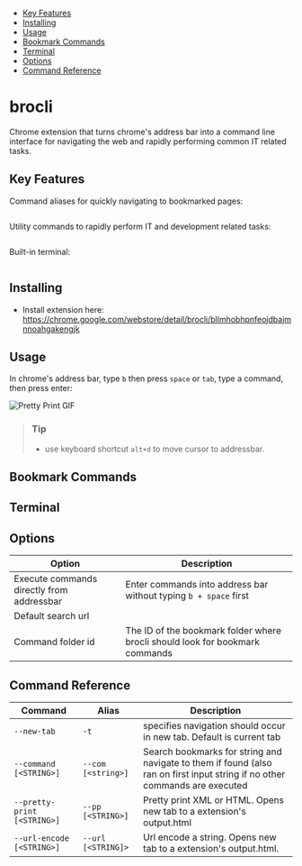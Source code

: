 - [Key Features](#key-features)
- [Installing](#installing)
- [Usage](#usage)
- [Bookmark Commands](#bookmark-commands)
- [Terminal](#terminal)
- [Options](#options)
- [Command Reference](#command-reference)

# brocli

Chrome extension that turns chrome's address bar into a command line interface for navigating the web and rapidly performing common IT related tasks.

## Key Features

Command aliases for quickly navigating to bookmarked pages:

![]()

Utility commands to rapidly perform IT and development related tasks:

![]()

Built-in terminal:

![]()

## Installing
* Install extension here: https://chrome.google.com/webstore/detail/brocli/bllmhobhpnfeojdbajmnnoahgakengjk

## Usage
In chrome's address bar, type `b` then press `space` or `tab`, type a command, then press enter:

![Pretty Print GIF]()

> ### Tip
> * use keyboard shortcut `alt+d` to move cursor to addressbar.

## Bookmark Commands

## Terminal

## Options

|Option|Description|
|-|-|
|Execute commands directly from addressbar|Enter commands into address bar without typing `b + space` first|
|Default search url||
|Command folder id|The ID of the bookmark folder where brocli should look for bookmark commands|

## Command Reference

|Command|Alias|Description|
|-|-|-|
|`--new-tab`|`-t`|specifies navigation should occur in new tab. Default is current tab|
|`--command [<STRING>]`|`--com [<string>]`|Search bookmarks for string and navigate to them if found (also ran on first input string if no other commands are executed|
|`--pretty-print [<STRING>]`|`--pp [<STRING>]`|Pretty print XML or HTML. Opens new tab to a extension's output.html|
|`--url-encode [<STRING>]`|`--url [<STRING]>`|Url encode a string. Opens new tab to a extension's output.html.|
